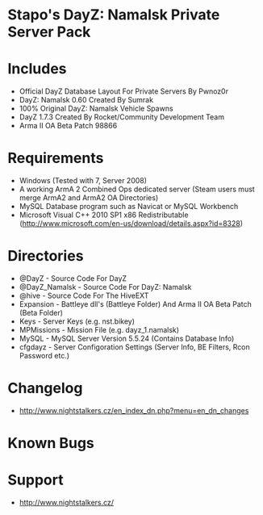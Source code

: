 Stapo's DayZ: Namalsk Private Server Pack
=========================

Includes
=============

 - Official DayZ Database Layout For Private Servers By Pwnoz0r
 - DayZ: Namalsk 0.60 Created By Sumrak
 - 100% Original DayZ: Namalsk Vehicle Spawns
 - DayZ 1.7.3 Created By Rocket/Community Development Team
 - Arma II OA Beta Patch 98866

Requirements
=============

 - Windows (Tested with 7, Server 2008)
 - A working ArmA 2 Combined Ops dedicated server (Steam users must merge ArmA2 and ArmA2 OA Directories)
 - MySQL Database program such as Navicat or MySQL Workbench
 - Microsoft Visual C++ 2010 SP1 x86 Redistributable (http://www.microsoft.com/en-us/download/details.aspx?id=8328)

Directories
=======


 - @DayZ - Source Code For DayZ
 - @DayZ_Namalsk - Source Code For DayZ: Namalsk
 - @hive - Source Code For The HiveEXT
 - Expansion - Battleye dll's (Battleye Folder) And Arma II OA Beta Patch (Beta Folder)
 - Keys - Server Keys (e.g. nst.bikey)
 - MPMissions - Mission File (e.g. dayz_1.namalsk)
 - MySQL - MySQL Server Version 5.5.24 (Contains Database Info)
 - cfgdayz - Server Configoration Settings (Server Info, BE Filters, Rcon Password etc.)

Changelog
=======

 - http://www.nightstalkers.cz/en_index_dn.php?menu=en_dn_changes

Known Bugs
==========
   

Support
=======

 - http://www.nightstalkers.cz/
